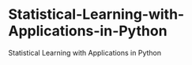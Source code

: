 # Statistical-Learning-with-Applications-in-Python
 Statistical Learning with Applications in Python
